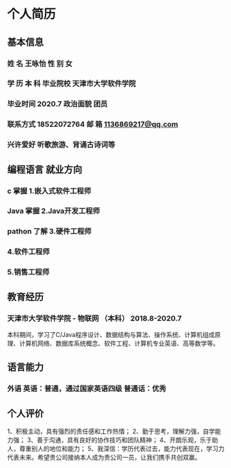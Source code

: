 # 个人简历


## 基本信息
### 姓    名   王咏怡        性    别   女
### 学    历   本  科        毕业院校   天津市大学软件学院
### 毕业时间   2020.7        政治面貌   团员
### 联系方式   18522072764   邮    箱   1136869217@qq.com
### 兴许爱好   听歌旅游、背诵古诗词等

## 编程语言                                  就业方向
### c         掌握                           1.嵌入式软件工程师
### Java      掌握                           2.Java开发工程师
### pathon    了解                           3.硬件工程师
###                                          4.软件工程师
###                                          5.销售工程师


## 教育经历
### 天津市大学软件学院 - 物联网 （本科）  2018.8-2020.7
本科期间，学习了C/Java程序设计、数据结构与算法、操作系统、计算机组成原理、计算机网络、数据库系统概念、软件工程、计算机专业英语、高等数学等。

## 语言能力
### 外语    英语：普通，通过国家英语四级    普通话：优秀

## 个人评价
1、积极主动，具有强烈的责任感和工作热情；
2、勤于思考，理解力强，自学能力强；
3、善于沟通，具有良好的协作技巧和团队精神；
4、开朗乐观，乐于助人，尊重别人的地位和能力；
5、我深信：学历代表过去，能力代表现在，学习力代表未来。希望贵公司接纳本人成为贵公司一员，让我们携手共创双赢。
